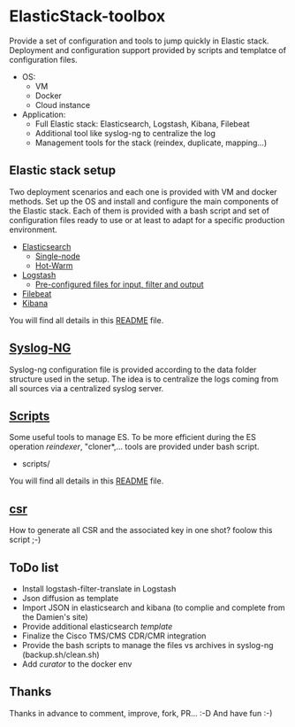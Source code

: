 # ElasticStack-toolbox
Provide a set of configuration and tools to jump quickly in Elastic stack.
Deployment and configuration support provided by scripts and templatce of configuration files.
* OS:
  * VM
  * Docker
  * Cloud instance
* Application:
  * Full Elastic stack: Elasticsearch, Logstash, Kibana, Filebeat
  * Additional tool like syslog-ng to centralize the log
  * Management tools for the stack (reindex, duplicate, mapping...)

## Elastic stack setup
Two deployment scenarios and each one is provided with VM and docker methods.
Set up the OS and install and configure the main components of the Elastic stack.
Each of them is provided with a bash script and set of configuration files ready to use or at least to adapt for a specific production environment.
* [Elasticsearch](elasticsearch)
  * [Single-node](elasticsearch/single-node)
  * [Hot-Warm](elasticsearch/hot_warm)
* [Logstash](logstash)
  * [Pre-configured files for input, filter and output](logstash/conf.d/)
* [Filebeat](filebeat)
* [Kibana](kibana)

You will find all details in this [README](ES_README.md) file.

## [Syslog-NG](syslog-ng)
Syslog-ng configuration file is provided according to the data folder structure used in the setup.
The idea is to centralize the logs coming from all sources via a centralized syslog server.

## [Scripts](scripts)
Some useful tools to manage ES.
To be more efficient during the ES operation *reindexer*, "cloner*,... tools are provided under bash script.
* scripts/

You will find all details in this [README](scripts/README.md) file.

## [csr](csr)
How to generate all CSR and the associated key in one shot? foolow this script ;-)

## ToDo list
* Install logstash-filter-translate in Logstash
* Json diffusion as template
* Import JSON in elasticsearch and kibana (to complie and complete from the Damien's site)
* Provide additional elasticsearch *template*
* Finalize the Cisco TMS/CMS CDR/CMR integration
* Provide the bash scripts to manage the files vs archives in syslog-ng (backup.sh/clean.sh)
* Add _curator_ to the docker env

## Thanks
Thanks in advance to comment, improve, fork, PR... :-D
And have fun :-)

